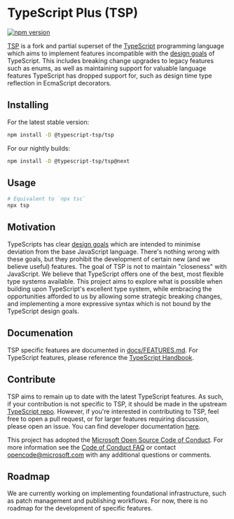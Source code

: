 
# TypeScript Plus (TSP)

[![npm version](https://badge.fury.io/js/@typescript-tsp%2Ftsp.svg)](https://badge.fury.io/js/@typescript-tsp%2Ftsp)

[TSP](https://github.com/bcheidemann/TSP) is a fork and partial superset of the [TypeScript](https://www.typescriptlang.org/)
programming language which aims to implement features incompatible with the [design goals](https://github.com/microsoft/TypeScript/wiki/TypeScript-Design-Goals)
of TypeScript. This includes breaking change upgrades to legacy features such as enums, as well as maintaining support
for valuable language features TypeScript has dropped support for, such as design time type reflection in EcmaScript
decorators.

## Installing

For the latest stable version:

```bash
npm install -D @typescript-tsp/tsp
```

For our nightly builds:

```bash
npm install -D @typescript-tsp/tsp@next
```

## Usage

```bash
# Equivalent to `npx tsc`
npx tsp
```

## Motivation

TypeScripts has clear [design goals](https://github.com/microsoft/TypeScript/wiki/TypeScript-Design-Goals) which are
intended to minimise deviation from the base JavaScript language. There's nothing wrong with these goals, but they
prohibit the development of certain new (and we believe useful) features. The goal of TSP is not to maintain "closeness"
with JavaScript. We believe that TypeScript offers one of the best, most flexible type systems available. This project
aims to explore what is possible when building upon TypeScript's excellent type system, while embracing the
opportunities afforded to us by allowing some strategic breaking changes, and implementing a more expressive syntax
which is not bound by the TypeScript design goals.

## Documenation

TSP specific features are documented in [docs/FEATURES.md](https://github.com/bcheidemann/TSP/blob/main/docs/FEATURES.md).
For TypeScript features, please reference the [TypeScript Handbook](https://www.typescriptlang.org/docs/handbook/intro.html).

## Contribute

TSP aims to remain up to date with the latest TypeScript features. As such, if your contribution is not specific to TSP,
it should be made in the upstream [TypeScript repo](https://github.com/microsoft/TypeScript#contribute). However, if
you're interested in contributing to TSP, feel free to open a pull request, or for larger features requiring
discussion, please open an issue. You can find developer documentation [here](./docs/DEVELOPERS.md).

This project has adopted the [Microsoft Open Source Code of Conduct](https://opensource.microsoft.com/codeofconduct/).
For more information see the [Code of Conduct FAQ](https://opensource.microsoft.com/codeofconduct/faq/) or contact
[opencode@microsoft.com](mailto:opencode@microsoft.com) with any additional questions or comments.

## Roadmap

We are currently working on implementing foundational infrastructure, such as patch management and publishing workflows.
For now, there is no roadmap for the development of specific features.
